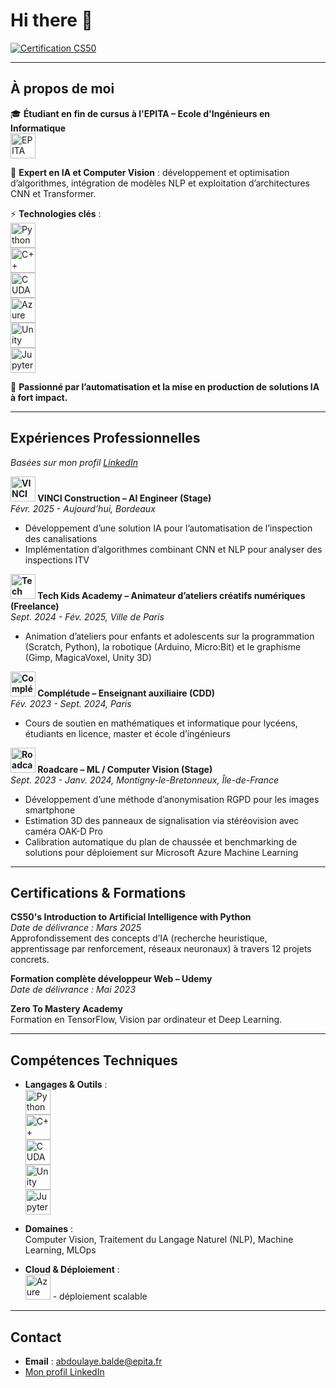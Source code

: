 # Hi there 👋

<!--
**sankBalde/sankBalde** is a ✨ _special_ ✨ repository because its `README.md` (this file) appears on your GitHub profile.
-->

[![Certification CS50](https://img.shields.io/badge/Certification-CS50-blue)](https://certificates.cs50.io/6e087326-7c16-4be5-a78f-f29525aa0314.pdf?size=letter)

---

## À propos de moi

🎓 **Étudiant en fin de cursus à l'EPITA – Ecole d'Ingénieurs en Informatique**  
<img src="[https://upload.wikimedia.org/wikipedia/fr/9/9d/Logo_EPITA.png](https://www.google.com/url?sa=i&url=https%3A%2F%2Ffr.wikipedia.org%2Fwiki%2FFichier%3AEpita.png&psig=AOvVaw0NVGgu6sgJDDTjO4Z8CH9x&ust=1743351750356000&source=images&cd=vfe&opi=89978449&ved=0CBEQjRxqFwoTCOi9kMHZr4wDFQAAAAAdAAAAABAE)" alt="EPITA" width="40">

🤖 **Expert en IA et Computer Vision** : développement et optimisation d’algorithmes, intégration de modèles NLP et exploitation d’architectures CNN et Transformer.

⚡ **Technologies clés** :  
[<img src="https://www.python.org/static/community_logos/python-logo.png" alt="Python" width="40">](https://www.python.org)  
[<img src="https://upload.wikimedia.org/wikipedia/commons/1/18/ISO_C%2B%2B_Logo.svg" alt="C++" width="40">](https://isocpp.org)  
[<img src="https://upload.wikimedia.org/wikipedia/commons/8/8d/CUDA_Logo.svg" alt="CUDA" width="40">](https://developer.nvidia.com/cuda-zone)  
[<img src="https://upload.wikimedia.org/wikipedia/commons/c/cf/Microsoft_Azure_Logo.svg" alt="Azure ML" width="40">](https://azure.microsoft.com/en-us/services/machine-learning/)  
[<img src="https://upload.wikimedia.org/wikipedia/commons/1/19/Unity_Technologies_logo.svg" alt="Unity 3D" width="40">](https://unity.com)  
[<img src="https://upload.wikimedia.org/wikipedia/commons/3/38/Jupyter_logo.svg" alt="Jupyter" width="40">](https://jupyter.org)

🚀 **Passionné par l’automatisation et la mise en production de solutions IA à fort impact.**

---

## Expériences Professionnelles  
*Basées sur mon profil [LinkedIn](https://www.linkedin.com/in/abdoulaye-baldé-448330231)*

**<img src="https://upload.wikimedia.org/wikipedia/commons/8/81/Vinci_logo.svg" alt="VINCI Construction" width="40"> VINCI Construction – AI Engineer (Stage)**  
_Févr. 2025 - Aujourd’hui, Bordeaux_  
- Développement d’une solution IA pour l’automatisation de l’inspection des canalisations  
- Implémentation d’algorithmes combinant CNN et NLP pour analyser des inspections ITV

**<img src="https://via.placeholder.com/40?text=TKAC" alt="Tech Kids Academy" width="40"> Tech Kids Academy – Animateur d’ateliers créatifs numériques (Freelance)**  
_Sept. 2024 - Fév. 2025, Ville de Paris_  
- Animation d’ateliers pour enfants et adolescents sur la programmation (Scratch, Python), la robotique (Arduino, Micro:Bit) et le graphisme (Gimp, MagicaVoxel, Unity 3D)

**<img src="https://via.placeholder.com/40?text=Complétude" alt="Complétude" width="40"> Complétude – Enseignant auxiliaire (CDD)**  
_Fév. 2023 - Sept. 2024, Paris_  
- Cours de soutien en mathématiques et informatique pour lycéens, étudiants en licence, master et école d’ingénieurs

**<img src="https://via.placeholder.com/40?text=Roadcare" alt="Roadcare" width="40"> Roadcare – ML / Computer Vision (Stage)**  
_Sept. 2023 - Janv. 2024, Montigny-le-Bretonneux, Île-de-France_  
- Développement d’une méthode d’anonymisation RGPD pour les images smartphone  
- Estimation 3D des panneaux de signalisation via stéréovision avec caméra OAK-D Pro  
- Calibration automatique du plan de chaussée et benchmarking de solutions pour déploiement sur Microsoft Azure Machine Learning

---

## Certifications & Formations

**CS50's Introduction to Artificial Intelligence with Python**  
*Date de délivrance : Mars 2025*  
Approfondissement des concepts d’IA (recherche heuristique, apprentissage par renforcement, réseaux neuronaux) à travers 12 projets concrets.

**Formation complète développeur Web – Udemy**  
*Date de délivrance : Mai 2023*

**Zero To Mastery Academy**  
Formation en TensorFlow, Vision par ordinateur et Deep Learning.

---

## Compétences Techniques

- **Langages & Outils** :  
  [<img src="https://www.python.org/static/community_logos/python-logo.png" alt="Python" width="40">](https://www.python.org)  
  [<img src="https://upload.wikimedia.org/wikipedia/commons/1/18/ISO_C%2B%2B_Logo.svg" alt="C++" width="40">](https://isocpp.org)  
  [<img src="https://upload.wikimedia.org/wikipedia/commons/8/8d/CUDA_Logo.svg" alt="CUDA" width="40">](https://developer.nvidia.com/cuda-zone)  
  [<img src="https://upload.wikimedia.org/wikipedia/commons/1/19/Unity_Technologies_logo.svg" alt="Unity 3D" width="40">](https://unity.com)  
  [<img src="https://upload.wikimedia.org/wikipedia/commons/3/38/Jupyter_logo.svg" alt="Jupyter" width="40">](https://jupyter.org)

- **Domaines** :  
  Computer Vision, Traitement du Langage Naturel (NLP), Machine Learning, MLOps

- **Cloud & Déploiement** :  
  [<img src="https://upload.wikimedia.org/wikipedia/commons/c/cf/Microsoft_Azure_Logo.svg" alt="Azure ML" width="40">](https://azure.microsoft.com/en-us/services/machine-learning/) - déploiement scalable

---

## Contact

- **Email** : [abdoulaye.balde@epita.fr](mailto:abdoulaye.balde@epita.fr)
- [Mon profil LinkedIn](https://www.linkedin.com/in/abdoulaye-baldé-448330231)
